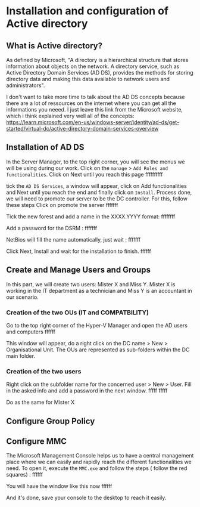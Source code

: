 # Installation and configuration of Active directory

## What is Active directory?

As defined by Microsoft, "A directory is a hierarchical structure that stores information about objects on the network. A directory service, such as Active Directory Domain Services (AD DS), provides the methods for storing directory data and making this data available to network users and administrators".

I don't want to take more time to talk about the AD DS concepts because there are a lot of ressources on the internet where you can get all the informations you neeed. I just leave this link from the Microsoft website, which i think explained very well all of the concepts:
https://learn.microsoft.com/en-us/windows-server/identity/ad-ds/get-started/virtual-dc/active-directory-domain-services-overview

## Installation of AD DS

In the Server Manager, to the top right corner, you will see the menus we will be using during our work. Click on the `manage` > `Add Roles and functionalities`.
Click on Next until you reach this page
ffffffffff

tick the `AD DS Services`, a window will appear, click on Add functionalities and Next until you reach the end and finally click on `Install`.
Process done, we will need to promote our server to be the DC controller. For this, follow these steps
Click on promote the server
fffffff

Tick the new forest and add a name in the XXXX.YYYY format:
ffffffff

Add a password for the DSRM :
fffffff

NetBios will fill the name automatically, just wait :
fffffff

Click Next, Install and wait for the installation to finish. 
ffffff

## Create and Manage Users and Groups
In this part, we will create two users: Mister X and Miss Y.
Mister X is working in the IT department as a technician and Miss Y is an accountant in our scenario.

### Creation of the two OUs (IT and COMPATBILITY)

Go to the top right corner of the Hyper-V Manager and open the AD users and computers
ffffff

This window will appear, do a right click on the DC name > New > Organisational Unit.
The OUs are represented as sub-folders within the DC main folder.

### Creation of the two users

Right click on the subfolder name for the concerned user > New > User.
Fill in the asked info and add a password in the next window.
fffff
fffff

Do as the same for Mister X

## Configure Group Policy


## Configure MMC
The Microsoft Management Console helps us to have a central management place where we can easily and rapidly reach the different functionalities we need.
To open it, execute the `MMC.exe` and follow the steps ( follow the red squares) :
ffffff

You will have the window like this now
ffffff

And it's done, save your console to the desktop to reach it easily.
